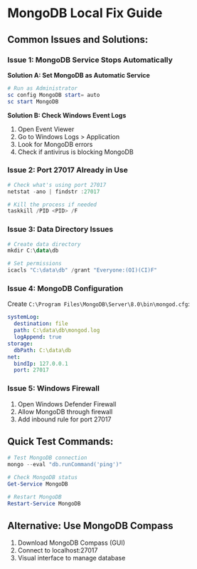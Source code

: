 # MongoDB Local Fix Guide

## Common Issues and Solutions:

### Issue 1: MongoDB Service Stops Automatically

**Solution A: Set MongoDB as Automatic Service**
```powershell
# Run as Administrator
sc config MongoDB start= auto
sc start MongoDB
```

**Solution B: Check Windows Event Logs**
1. Open Event Viewer
2. Go to Windows Logs > Application
3. Look for MongoDB errors
4. Check if antivirus is blocking MongoDB

### Issue 2: Port 27017 Already in Use
```powershell
# Check what's using port 27017
netstat -ano | findstr :27017

# Kill the process if needed
taskkill /PID <PID> /F
```

### Issue 3: Data Directory Issues
```powershell
# Create data directory
mkdir C:\data\db

# Set permissions
icacls "C:\data\db" /grant "Everyone:(OI)(CI)F"
```

### Issue 4: MongoDB Configuration
Create `C:\Program Files\MongoDB\Server\8.0\bin\mongod.cfg`:
```yaml
systemLog:
  destination: file
  path: C:\data\db\mongod.log
  logAppend: true
storage:
  dbPath: C:\data\db
net:
  bindIp: 127.0.0.1
  port: 27017
```

### Issue 5: Windows Firewall
1. Open Windows Defender Firewall
2. Allow MongoDB through firewall
3. Add inbound rule for port 27017

## Quick Test Commands:
```powershell
# Test MongoDB connection
mongo --eval "db.runCommand('ping')"

# Check MongoDB status
Get-Service MongoDB

# Restart MongoDB
Restart-Service MongoDB
```

## Alternative: Use MongoDB Compass
1. Download MongoDB Compass (GUI)
2. Connect to localhost:27017
3. Visual interface to manage database 